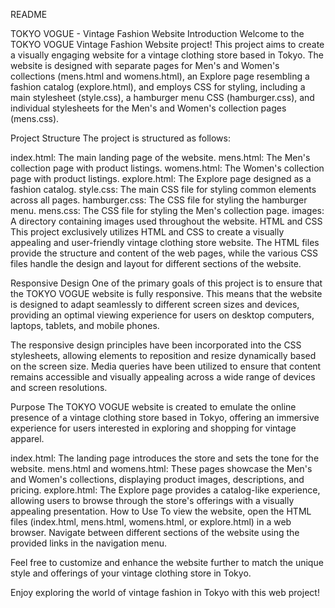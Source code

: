 README

TOKYO VOGUE - Vintage Fashion Website
Introduction
Welcome to the TOKYO VOGUE Vintage Fashion Website project! This project aims to create a visually engaging website for a vintage clothing store based in Tokyo. The website is designed with separate pages for Men's and Women's collections (mens.html and womens.html), an Explore page resembling a fashion catalog (explore.html), and employs CSS for styling, including a main stylesheet (style.css), a hamburger menu CSS (hamburger.css), and individual stylesheets for the Men's and Women's collection pages (mens.css).

Project Structure
The project is structured as follows:

index.html: The main landing page of the website.
mens.html: The Men's collection page with product listings.
womens.html: The Women's collection page with product listings.
explore.html: The Explore page designed as a fashion catalog.
style.css: The main CSS file for styling common elements across all pages.
hamburger.css: The CSS file for styling the hamburger menu.
mens.css: The CSS file for styling the Men's collection page.
images: A directory containing images used throughout the website.
HTML and CSS
This project exclusively utilizes HTML and CSS to create a visually appealing and user-friendly vintage clothing store website. The HTML files provide the structure and content of the web pages, while the various CSS files handle the design and layout for different sections of the website.

Responsive Design
One of the primary goals of this project is to ensure that the TOKYO VOGUE website is fully responsive. This means that the website is designed to adapt seamlessly to different screen sizes and devices, providing an optimal viewing experience for users on desktop computers, laptops, tablets, and mobile phones.

The responsive design principles have been incorporated into the CSS stylesheets, allowing elements to reposition and resize dynamically based on the screen size. Media queries have been utilized to ensure that content remains accessible and visually appealing across a wide range of devices and screen resolutions.

Purpose
The TOKYO VOGUE website is created to emulate the online presence of a vintage clothing store based in Tokyo, offering an immersive experience for users interested in exploring and shopping for vintage apparel.

index.html: The landing page introduces the store and sets the tone for the website.
mens.html and womens.html: These pages showcase the Men's and Women's collections, displaying product images, descriptions, and pricing.
explore.html: The Explore page provides a catalog-like experience, allowing users to browse through the store's offerings with a visually appealing presentation.
How to Use
To view the website, open the HTML files (index.html, mens.html, womens.html, or explore.html) in a web browser. Navigate between different sections of the website using the provided links in the navigation menu.

Feel free to customize and enhance the website further to match the unique style and offerings of your vintage clothing store in Tokyo.

Enjoy exploring the world of vintage fashion in Tokyo with this web project!



